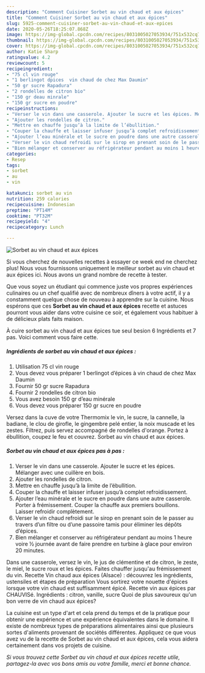 ```yaml
---
description: "Comment Cuisiner Sorbet au vin chaud et aux épices"
title: "Comment Cuisiner Sorbet au vin chaud et aux épices"
slug: 5925-comment-cuisiner-sorbet-au-vin-chaud-et-aux-epices
date: 2020-05-26T18:25:07.868Z
image: https://img-global.cpcdn.com/recipes/8031005027053934/751x532cq70/sorbet-au-vin-chaud-et-aux-epices-photo-principale-de-la-recette.jpg
thumbnail: https://img-global.cpcdn.com/recipes/8031005027053934/751x532cq70/sorbet-au-vin-chaud-et-aux-epices-photo-principale-de-la-recette.jpg
cover: https://img-global.cpcdn.com/recipes/8031005027053934/751x532cq70/sorbet-au-vin-chaud-et-aux-epices-photo-principale-de-la-recette.jpg
author: Katie Sharp
ratingvalue: 4.2
reviewcount: 5
recipeingredient:
- "75 cl vin rouge"
- "1 berlingot dpices  vin chaud de chez Max Daumin"
- "50 gr sucre Rapadura"
- "2 rondelles de citron bio"
- "150 gr deau minrale"
- "150 gr sucre en poudre"
recipeinstructions:
- "Verser le vin dans une casserole. Ajouter le sucre et les épices. Mélanger avec une cuillère en bois."
- "Ajouter les rondelles de citron."
- "Mettre en chauffe jusqu’à la limite de l’ébullition."
- "Couper la chauffe et laisser infuser jusqu’à complet refroidissement."
- "Ajouter l’eau minérale et le sucre en poudre dans une autre casserole. Porter à frémissement. Couper la chauffe aux premiers bouillons. Laisser refroidir complètement."
- "Verser le vin chaud refroidi sur le sirop en prenant soin de le passer au travers d’un filtre ou d’une passoire tamis pour éliminer les dépôts d’épices."
- "Bien mélanger et conserver au réfrigérateur pendant au moins 1 heure voire ½ journée avant de faire prendre en turbine à glace pour environ 20 minutes."
categories:
- Resep
tags:
- sorbet
- au
- vin

katakunci: sorbet au vin 
nutrition: 259 calories
recipecuisine: Indonesian
preptime: "PT14M"
cooktime: "PT32M"
recipeyield: "4"
recipecategory: Lunch

---
```



![Sorbet au vin chaud et aux épices](https://img-global.cpcdn.com/recipes/8031005027053934/751x532cq70/sorbet-au-vin-chaud-et-aux-epices-photo-principale-de-la-recette.jpg)

Si vous cherchez de nouvelles recettes à essayer ce week end ne cherchez plus! Nous vous fournissons uniquement le meilleur sorbet au vin chaud et aux épices ici. Nous avons un grand nombre de recette à tester.

Que vous soyez un étudiant qui commence juste vos propres expériences culinaires ou un chef qualifié avec de nombreux dîners à votre actif, il y a constamment quelque chose de nouveau à apprendre sur la cuisine. Nous espérons que ces <strong> Sorbet au vin chaud et aux épices </strong> recette et astuces pourront vous aider dans votre cuisine ce soir, et également vous habituer à de délicieux plats faits maison.

<!--inarticleads1-->

À cuire sorbet au vin chaud et aux épices tue seul besion 6 Ingrédients et 7 pas. Voici comment vous faire cette.

##### Ingrédients de sorbet au vin chaud et aux épices :

1. Utilisation 75 cl vin rouge
1. Vous devez vous préparer 1 berlingot d’épices à vin chaud de chez Max Daumin
1. Fournir 50 gr sucre Rapadura
1. Fournir 2 rondelles de citron bio
1. Vous avez besoin 150 gr d’eau minérale
1. Vous devez vous préparer 150 gr sucre en poudre


Versez dans la cuve de votre Thermomix le vin, le sucre, la cannelle, la badiane, le clou de girofle, le gingembre pelé entier, la noix muscade et les zestes. Filtrez, puis servez accompagné de rondelles d&#39;orange. Portez à ébullition, coupez le feu et couvrez. Sorbet au vin chaud et aux épices. 

<!--inarticleads2-->

##### Sorbet au vin chaud et aux épices pas à pas :

1. Verser le vin dans une casserole. Ajouter le sucre et les épices. Mélanger avec une cuillère en bois.
1. Ajouter les rondelles de citron.
1. Mettre en chauffe jusqu’à la limite de l’ébullition.
1. Couper la chauffe et laisser infuser jusqu’à complet refroidissement.
1. Ajouter l’eau minérale et le sucre en poudre dans une autre casserole. Porter à frémissement. Couper la chauffe aux premiers bouillons. Laisser refroidir complètement.
1. Verser le vin chaud refroidi sur le sirop en prenant soin de le passer au travers d’un filtre ou d’une passoire tamis pour éliminer les dépôts d’épices.
1. Bien mélanger et conserver au réfrigérateur pendant au moins 1 heure voire ½ journée avant de faire prendre en turbine à glace pour environ 20 minutes.


Dans une casserole, versez le vin, le jus de clémentine et de citron, le zeste, le miel, le sucre roux et les épices. Faites chauffer jusqu&#39;au frémissement du vin. Recette Vin chaud aux épices (Alsace) : découvrez les ingrédients, ustensiles et étapes de préparation Vous sortirez votre nouette d&#39;épices lorsque votre vin chaud est suffisamment épicé. Recette vin aux épices par CHAUVISé. Ingrédients : citron, vanille, sucre Quoi de plus savoureux qu&#39;un bon verre de vin chaud aux épices? 

<!--inarticleads1-->

<p>
La cuisine est un type d'art et cela prend du temps et de la pratique pour obtenir une expérience et une expérience équivalentes dans le domaine. Il existe de nombreux types de préparations alimentaires ainsi que plusieurs sortes d'aliments provenant de sociétés différentes. Appliquez ce que vous avez vu de la recette de Sorbet au vin chaud et aux épices, cela vous aidera certainement dans vos projets de cuisine.
</p>

<p>
<i>Si vous trouvez cette Sorbet au vin chaud et aux épices recette utile, partagez-la avec vos bons amis ou votre famille, merci et bonne chance.</i>
</p>
